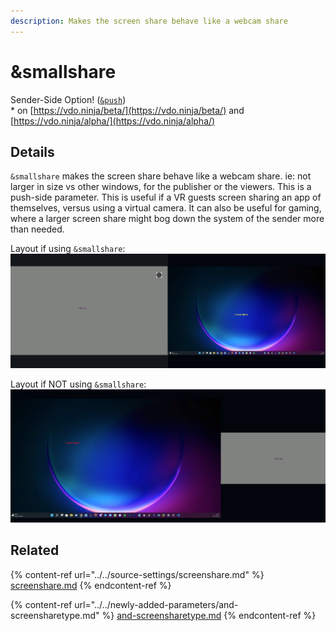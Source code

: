 ```yaml
---
description: Makes the screen share behave like a webcam share
---
```


# \&smallshare

Sender-Side Option! ([`&push`](../../source-settings/push.md))\
\* on [https://vdo.ninja/beta/](https://vdo.ninja/beta/) and [https://vdo.ninja/alpha/](https://vdo.ninja/alpha/)

## Details

`&smallshare` makes the screen share behave like a webcam share. ie: not larger in size vs other windows, for the publisher or the viewers. This is a push-side parameter. This is useful if a VR guests screen sharing an app of themselves, versus using a virtual camera. It can also be useful for gaming, where a larger screen share might bog down the system of the sender more than needed.

Layout if using `&smallshare`:\
![](<../../.gitbook/assets/image (100).png>)

Layout if NOT using `&smallshare`:\
![](<../../.gitbook/assets/image (121) (1).png>)

## Related

{% content-ref url="../../source-settings/screenshare.md" %}
[screenshare.md](../../source-settings/screenshare.md)
{% endcontent-ref %}

{% content-ref url="../../newly-added-parameters/and-screensharetype.md" %}
[and-screensharetype.md](../../newly-added-parameters/and-screensharetype.md)
{% endcontent-ref %}
